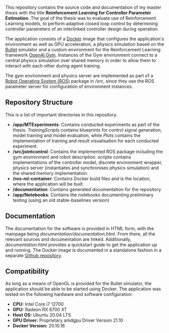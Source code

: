 This repository contains the source code and documentation of my master thesis with the title **Reinforcement Learning for Controller Parameter Estimation**. The goal of the thesis was to evaluate use of Reinforcement Learning models, to perform adaptive closed loop control by determining controller parameters of an interlinked controller design during operation.

The application consists of a [Docker](https://www.docker.com/) image that configures the application's environment as well as GPU acceleration, a physics simulation based on the [Bullet](https://pybullet.org/wordpress/) simulator and a custom environment for the Reinforcement Learning framework [OpenAI Gym](https://gym.openai.com/). Instances of the Gym environment connect to a central physics simulation over shared memory in order to allow them to interact with each other during agent training.

The gym environment and physics server are implemented as part of a [Robot Operating System (ROS)](https://www.ros.org/) package in */src*, since they use the ROS parameter server for configuration of environment instances.

## Repository Structure

This is a list of important directories in this repository.

- **/app/MTExperiments**: Contains conducted experiments as part of the thesis. *TrainingScripts* contains blueprints for control signal generation, model training and model evaluation, while *Plots* contains the implementation of training and result visualisation for each conducted experiment.
- **/src/jointcontrol**: Contains the implemented ROS package including the gym environment and robot description. *scripts* contains implementations of the controller model, discrete environment wrapper, physics server (instantiates and synchronises physics simulation) and the shared memory implementation.
- **/ros-ml-container**: Contains Docker build files and is the location, where the application will be built
- **/documentation**: Contains generated documentation for the repository
- **/app/Notebooks**: Contains the notebooks documenting preliminary testing (using an old stable-baselines version)

## Documentation

The documentation for the software is provided in HTML form, with the mainpage being *documentation/documentation.html*. From there, all the relevant sources and documentation are linked.
Additionally, *documentation.html* provides a quickstart guide to get the application up and running. The Docker image is documented in a standalone fashion in a separate [Github repository](https://github.com/SimonSchwaiger/ros-ml-container).

## Compatibility

As long as a means of OpenGL is provided for the Bullet simulator, the application should be able to be started using Docker. The application was tested on the following hardware and software configuration:

- **CPU:** Intel Core i7 12700
- **GPU:** Radeon RX 6700 XT
- **Host OS:** Ubuntu 20.04 LTS
- **GPU Driver:** Proprietary amdgpu Driver Version 21.10
- **Docker Version:** 20.10.16